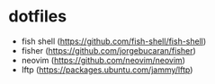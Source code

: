 # dotfiles

- fish shell (https://github.com/fish-shell/fish-shell)
- fisher (https://github.com/jorgebucaran/fisher)
- neovim (https://github.com/neovim/neovim)
- lftp (https://packages.ubuntu.com/jammy/lftp)
